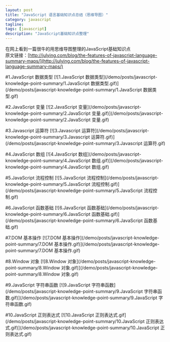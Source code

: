 ```yaml
---
layout: post
title: "JavaScript 语言基础知识点总结（思维导图）"
category: javascript
tagline: 
tags: [javascript]
description: "JavaScript基础知识点整理"
---
```


在网上看到一篇很牛的用思维导图整理的JavaScript基础知识点  
原文链接：[http://julying.com/blog/the-features-of-javascript-language-summary-maps/](http://julying.com/blog/the-features-of-javascript-language-summary-maps/)

#1.JavaScript 数据类型
[![1.JavaScript 数据类型](/demo/posts/javascript-knowledge-point-summary/1.JavaScript 数据类型.gif)](/demo/posts/javascript-knowledge-point-summary/1.JavaScript 数据类型.gif)

#2.JavaScript 变量
[![2.JavaScript 变量](/demo/posts/javascript-knowledge-point-summary/2.JavaScript 变量.gif)](/demo/posts/javascript-knowledge-point-summary/2.JavaScript 变量.gif)

#3.Javascript 运算符
[![3.Javascript 运算符](/demo/posts/javascript-knowledge-point-summary/3.Javascript 运算符.gif)](/demo/posts/javascript-knowledge-point-summary/3.Javascript 运算符.gif)

#4.JavaScript 数组
[![4.JavaScript 数组](/demo/posts/javascript-knowledge-point-summary/4.JavaScript 数组.gif)](/demo/posts/javascript-knowledge-point-summary/4.JavaScript 数组.gif)

#5.JavaScript 流程控制
[![5.JavaScript 流程控制](/demo/posts/javascript-knowledge-point-summary/5.JavaScript 流程控制.gif)](/demo/posts/javascript-knowledge-point-summary/5.JavaScript 流程控制.gif)

#6.JavaScript 函数基础
[![6.JavaScript 函数基础](/demo/posts/javascript-knowledge-point-summary/6.JavaScript 函数基础.gif)](/demo/posts/javascript-knowledge-point-summary/6.JavaScript 函数基础.gif)

#7.DOM 基本操作
[![7.DOM 基本操作](/demo/posts/javascript-knowledge-point-summary/7.DOM 基本操作.gif)](/demo/posts/javascript-knowledge-point-summary/7.DOM 基本操作.gif)

#8.Window 对象
[![8.Window 对象](/demo/posts/javascript-knowledge-point-summary/8.Window 对象.gif)](/demo/posts/javascript-knowledge-point-summary/8.Window 对象.gif)

#9.JavaScript 字符串函数
[![9.JavaScript 字符串函数](/demo/posts/javascript-knowledge-point-summary/9.JavaScript 字符串函数.gif)](/demo/posts/javascript-knowledge-point-summary/9.JavaScript 字符串函数.gif)

#10.JavaScript 正则表达式
[![10.JavaScript 正则表达式.gif](/demo/posts/javascript-knowledge-point-summary/10.JavaScript 正则表达式.gif)](/demo/posts/javascript-knowledge-point-summary/10.JavaScript 正则表达式.gif)